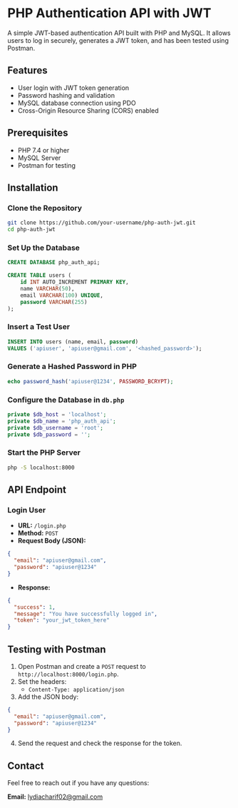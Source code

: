 # PHP Authentication API with JWT

A simple JWT-based authentication API built with PHP and MySQL. It allows users to log in securely, generates a JWT token, and has been tested using Postman.

## Features

- User login with JWT token generation
- Password hashing and validation
- MySQL database connection using PDO
- Cross-Origin Resource Sharing (CORS) enabled

## Prerequisites

- PHP 7.4 or higher
- MySQL Server
- Postman for testing

## Installation

### Clone the Repository
```bash
git clone https://github.com/your-username/php-auth-jwt.git
cd php-auth-jwt
```

### Set Up the Database
```sql
CREATE DATABASE php_auth_api;

CREATE TABLE users (
    id INT AUTO_INCREMENT PRIMARY KEY,
    name VARCHAR(50),
    email VARCHAR(100) UNIQUE,
    password VARCHAR(255)
);
```

### Insert a Test User
```sql
INSERT INTO users (name, email, password)
VALUES ('apiuser', 'apiuser@gmail.com', '<hashed_password>');
```

### Generate a Hashed Password in PHP
```php
echo password_hash('apiuser@1234', PASSWORD_BCRYPT);
```

### Configure the Database in `db.php`
```php
private $db_host = 'localhost';
private $db_name = 'php_auth_api';
private $db_username = 'root';
private $db_password = '';
```

### Start the PHP Server
```bash
php -S localhost:8000
```

## API Endpoint

### Login User
- **URL:** `/login.php`
- **Method:** `POST`
- **Request Body (JSON):**
```json
{
  "email": "apiuser@gmail.com",
  "password": "apiuser@1234"
}
```
- **Response:**
```json
{
  "success": 1,
  "message": "You have successfully logged in",
  "token": "your_jwt_token_here"
}
```

## Testing with Postman

1. Open Postman and create a `POST` request to `http://localhost:8000/login.php`.
2. Set the headers:
   - `Content-Type: application/json`
3. Add the JSON body:
```json
{
  "email": "apiuser@gmail.com",
  "password": "apiuser@1234"
}
```
4. Send the request and check the response for the token.

## Contact

Feel free to reach out if you have any questions:

**Email:** lydiacharif02@gmail.com


